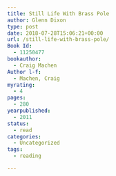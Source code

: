 ```yaml
---
title: Still Life With Brass Pole
author: Glenn Dixon
type: post
date: 2018-07-28T15:06:21+00:00
url: /still-life-with-brass-pole/
Book Id:
  - 11250477
bookauthor:
  - Craig Machen
Author l-f:
  - Machen, Craig
myrating:
  - 4
pages:
  - 280
yearpublished:
  - 2011
status:
  - read
categories:
  - Uncategorized
tags:
  - reading

---
```

